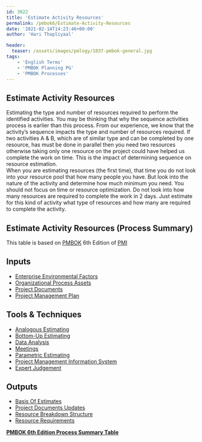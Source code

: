 ```yaml
---
id: 3022   
title: 'Estimate Activity Resources'
permalink: /pmbok6/Estimate-Activity-Resources
date: '2021-02-14T14:23:46+00:00'
author: 'Hari Thapliyaal'

header:
  teaser: /assets/images/pmlogy/1037-pmbok-general.jpg
tags:
    - 'English Terms'
    - 'PMBOK Planning PG'
    - 'PMBOK Processes'
---
```


## Estimate Activity Resources

Estimating the type and number of resources required to perform the identified activities. You may be thinking that why the sequence activities process is earlier than this process. From our experience, we know that the activity’s sequence impacts the type and number of resources required. If two activities A &amp; B, which are of similar type and can be completed by one resource, has must be done in parallel then you need two resources otherwise taking only one resource on the project could have helped us complete the work on time. This is the impact of determining sequence on resource estimation.  
When you are estimating resources (the first time), that time you do not look into your resource pool that how many people you have. But look into the nature of the activity and determine how much minimum you need. You should not focus on time or resource optimization. Do not look into how many resources are required to complete the work in 2 days. Just estimate for this kind of activity what type of resources and how many are required to complete the activity.

## Estimate Activity Resources (Process Summary)

This table is based on [PMBOK](https://www.pmi.org/pmbok-guide-standards) 6th Edition of [PMI](https:/www.pmi.org)

## **Inputs**

- [Enterprise Environmental Factors](/pmbok6/enterprise-environmental-factors)
- [Organizational Process Assets](/pmbok6/organizational-process-assets)
- [Project Documents](/pmbok6/project-documents)
- [Project Management Plan](/pmbok6/project-management-plan)

## **Tools &amp; Techniques**

- [Analogous Estimating](/pmbok6/analogous-estimating)
- [Bottom-Up Estimating](/pmbok6/bottom-up-estimating)
- [Data Analysis](/pmbok6/data-analysis)
- [Meetings](/pmbok6/meetings)
- [Parametric Estimating](/pmbok6/parametric-estimating)
- [Project Management Information System](/pmbok6/project-management-information-system)
- [Expert Judgement](/pmbok6/expert-judgement)

## **Outputs**

- [Basis Of Estimates](/pmbok6/basis-of-estimates)
- [Project Documents Updates](/pmbok6/project-documents-updates)
- [Resource Breakdown Structure](/pmbok6/resource-breakdown-structure)
- [Resource Requirements](/pmbok6/resource-requirements)

**[PMBOK 6th Edition Process Summary Table](/pmbok6process-groups-and-processes-in-pmbok6)**
